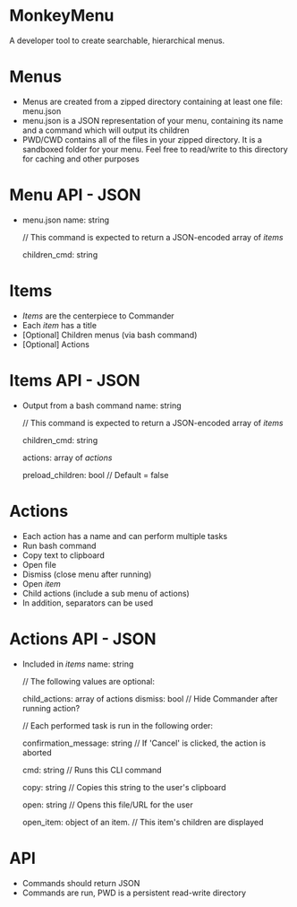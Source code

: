 # MonkeyMenu
A developer tool to create searchable, hierarchical menus.

# Menus
- Menus are created from a zipped directory containing at least one file:  menu.json
- menu.json is a JSON representation of your menu, containing its name and a command which will output its children
- PWD/CWD contains all of the files in your zipped directory.  It is a sandboxed folder for your menu.  Feel free to read/write to this directory for caching and other purposes

# Menu API - JSON
- menu.json
	name: string

	// This command is expected to return a JSON-encoded array of *items*
	
	children_cmd: string

# Items
- *Items* are the centerpiece to Commander
- Each *item* has a title
- [Optional] Children menus (via bash command)
- [Optional] Actions

# Items API - JSON
- Output from a bash command
	name: string

	// This command is expected to return a JSON-encoded array of *items*
	
	children_cmd: string

	actions: array of *actions*

	preload_children: bool // Default = false

# Actions
- Each action has a name and can perform multiple tasks
- Run bash command
- Copy text to clipboard
- Open file
- Dismiss (close menu after running)
- Open *item*
- Child actions (include a sub menu of actions)
- In addition, separators can be used

# Actions API - JSON
- Included in *items*
	name: string

	// The following values are optional:
	
	child_actions: array of actions
	dismiss: bool // Hide Commander after running action?

	// Each performed task is run in the following order:
	
	confirmation_message: string // If 'Cancel' is clicked, the action is aborted
	
	cmd: string // Runs this CLI command
	
	copy: string // Copies this string to the user's clipboard
	
	open: string // Opens this file/URL for the user
	
	open_item: object of an item. //  This item's children are displayed

# API
- Commands should return JSON
- Commands are run, PWD is a persistent read-write directory

